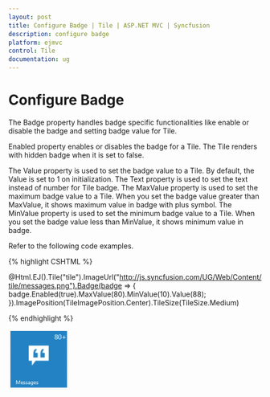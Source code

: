 ```yaml
---
layout: post
title: Configure Badge | Tile | ASP.NET MVC | Syncfusion
description: configure badge
platform: ejmvc
control: Tile
documentation: ug
---
```


# Configure Badge

The Badge property handles badge specific functionalities like enable or disable the badge and setting badge value for Tile.

Enabled property enables or disables the badge for a Tile. The Tile renders with hidden badge when it is set to false.

The Value property is used to set the badge value to a Tile. By default, the Value is set to 1 on initialization. The Text property is used to set the text instead of number for Tile badge. The MaxValue property is used to set the maximum badge value to a Tile. When you set the badge value greater than MaxValue, it shows maximum value in badge with plus symbol. The MinValue property is used to set the minimum badge value to a Tile. When you set the badge value less than MinValue, it shows minimum value in badge.

Refer to the following code examples.


{% highlight CSHTML %}

@Html.EJ().Tile("tile").ImageUrl("http://js.syncfusion.com/UG/Web/Content/tile/messages.png").Badge(badge => { badge.Enabled(true).MaxValue(80).MinValue(10).Value(88); }).ImagePosition(TileImagePosition.Center).TileSize(TileSize.Medium)

{% endhighlight %}



![](Configure-Badge_images/Configure-Badge_img1.png)



